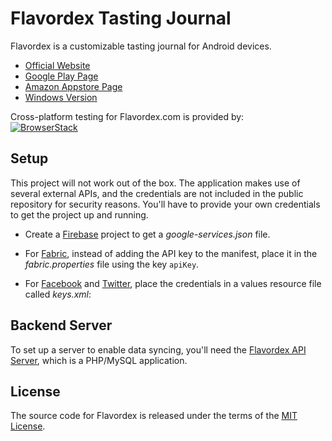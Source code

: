 # Flavordex Tasting Journal

Flavordex is a customizable tasting journal for Android devices.

   * [Official Website](http://flavordex.com/)
   * [Google Play Page](https://play.google.com/store/apps/details?id=com.ultramegasoft.flavordex2)
   * [Amazon Appstore Page](https://www.amazon.com/gp/mas/dl/android?p=com.ultramegasoft.flavordex2)
   * [Windows Version](https://github.com/ultramega/flavordex-uwp)

Cross-platform testing for Flavordex.com is provided by:  
[![BrowserStack](http://flavordex.com/img/browserstack-logo-2x.png)](https://www.browserstack.com)

## Setup

This project will not work out of the box. The application makes use of several external APIs, and
the credentials are not included in the public repository for security reasons. You'll have to
provide your own credentials to get the project up and running.

   * Create a [Firebase](https://firebase.google.com/) project to get a *google-services.json* file.
   * For [Fabric](https://get.fabric.io/), instead of adding the API key to the manifest, place it
     in the *fabric.properties* file using the key `apiKey`.
   * For [Facebook](https://developers.facebook.com/) and [Twitter](https://apps.twitter.com/),
     place the credentials in a values resource file called *keys.xml*:
   
        <?xml version="1.0" encoding="utf-8"?>
        <resources>
            <string name="facebook_app_id" translatable="false"></string>
            <string name="twitter_key" translatable="false"></string>
            <string name="twitter_secret" translatable="false"></string>
        </resources>

## Backend Server

To set up a server to enable data syncing, you'll need the
[Flavordex API Server](https://github.com/ultramega/flavordex-api-server), which is a PHP/MySQL
application.

## License

The source code for Flavordex is released under the terms of the
[MIT License](http://sguidetti.mit-license.org/).
